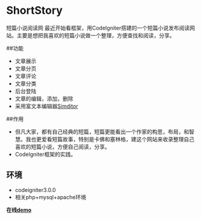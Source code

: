 # ShortStory
短篇小说阅读网
最近开始看框架，用CodeIgniter搭建的一个短篇小说发布阅读网站。主要是想把我喜欢的短篇小说做一个整理，方便查找和阅读，分享。

##功能

+ 文章展示
+ 文章分页
+ 文章评论
+ 文章分类
+ 后台登陆
+ 文章的编辑，添加，删除
+ 采用富文本编辑器[Simditor](http://simditor.tower.im/)

##作用

+ 但凡大家，都有自己经典的短篇，短篇更能看出一个作家的构思，布局，和智慧。我也更爱看短篇故事，特别是卡佛和塞林格，建这个网站来收录整理自己喜欢的短篇小说，方便自己阅读，分享。
+ CodeIgniter框架的实践。

## 环境

+ codeigniter3.0.0
+ 相关php+mysql+apache环境

**在线[demo](http://shortstory11.sinaapp.com/)**
